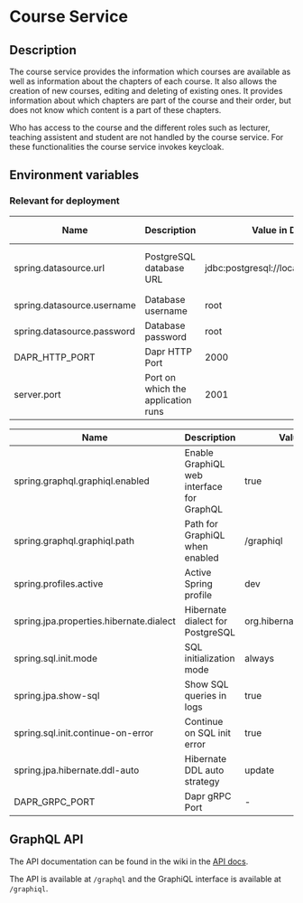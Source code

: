 # Course Service

## Description

The course service provides the information which courses are available as well as information about the chapters of each course. It also allows the creation of new courses, editing and deleting of existing ones. It provides information about which chapters are part of the course and their order, but does not know which content is a part of these chapters.

Who has access to the course and the different roles such as lecturer, teaching assistent and student are not handled by the course service. For these functionalities the course service invokes keycloak.
## Environment variables
### Relevant for deployment
| Name                       | Description                        | Value in Dev Environment                        | Value in Prod Environment                                          |
|----------------------------|------------------------------------|-------------------------------------------------|--------------------------------------------------------------------|
| spring.datasource.url      | PostgreSQL database URL            | jdbc:postgresql://localhost:2032/course_service | jdbc:postgresql://course-service-db-postgresql:5432/course-service |
| spring.datasource.username | Database username                  | root                                            | gits                                                               |
| spring.datasource.password | Database password                  | root                                            | secret                                                             |
| DAPR_HTTP_PORT             | Dapr HTTP Port                     | 2000                                            | 3500                                                               |
| server.port                | Port on which the application runs | 2001                                            | 2001                                                               |

| Name                                        | Description                                 | Value in Dev Environment                            | Value in Prod Environment                                                |
| ------------------------------------------- | ------------------------------------------- | --------------------------------------------------- | ------------------------------------------------------------------------ |
| spring.graphql.graphiql.enabled             | Enable GraphiQL web interface for GraphQL   | true                                                | true                                                                     |
| spring.graphql.graphiql.path                | Path for GraphiQL when enabled              | /graphiql                                           | /graphiql                                                                |
| spring.profiles.active                      | Active Spring profile                       | dev                                                 | prod                                                                     |
| spring.jpa.properties.hibernate.dialect     | Hibernate dialect for PostgreSQL            | org.hibernate.dialect.PostgreSQLDialect**           | org.hibernate.dialect.PostgreSQLDialect                                  |
| spring.sql.init.mode                        | SQL initialization mode                     | always                                              | always                                                                   |
| spring.jpa.show-sql                         | Show SQL queries in logs                    | true                                                | true                                                                     |
| spring.sql.init.continue-on-error           | Continue on SQL init error                  | true                                                | true                                                                     |
| spring.jpa.hibernate.ddl-auto               | Hibernate DDL auto strategy                 | update                                              | update                                                                   |
| DAPR_GRPC_PORT                              | Dapr gRPC Port                              | -                                                   | 50001                                                                    |

## GraphQL API

The API documentation can be found in the wiki in the [API docs](api.md).

The API is available at `/graphql` and the GraphiQL interface is available at `/graphiql`.
